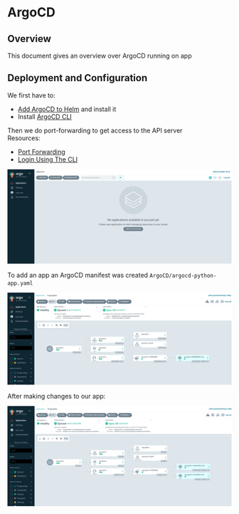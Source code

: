 # ArgoCD

## Overview
This document gives an overview over ArgoCD running on app

## Deployment and Configuration

We first have to:
- [Add ArgoCD to Helm](https://argoproj.github.io/argo-helm/) and install it
- Install [ArgoCD CLI](https://argo-cd.readthedocs.io/en/stable/cli_installation/#download-latest-stable-version)

Then we do port-forwarding to get access to the API server\
Resources:
- [Port Forwarding](https://argo-cd.readthedocs.io/en/stable/getting_started/#port-forwarding)
- [Login Using The CLI](https://argo-cd.readthedocs.io/en/stable/getting_started/#4-login-using-the-cli)

![ArgoCD_UI](images/ArgoCD.png)

To add an app an ArgoCD manifest was created `ArgoCD/argocd-python-app.yaml`

![ArgoCD_app](images/ArgoCD_app.png)

After making changes to our app:

![ArgoCD_changes](images/ArgoCD_changes.png)